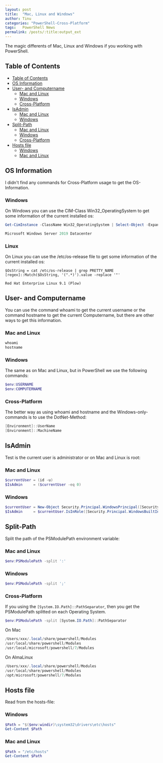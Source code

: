 ```yaml
---
layout: post
title:  "Mac, Linux and Windows"
author: Tinu
categories: "PowerShell-Cross-Platform"
tags:   PowerShell News
permalink: /posts/:title:output_ext
---
```


The magic differents of Mac, Linux and Windows if you working with PowerShell.

## Table of Contents

- [Table of Contents](#table-of-contents)
- [OS Information](#os-information)
- [User- and Computername](#user--and-computername)
  - [Mac and Linux](#mac-and-linux)
  - [Windows](#windows)
  - [Cross-Platform](#cross-platform)
- [IsAdmin](#isadmin)
  - [Mac and Linux](#mac-and-linux-1)
  - [Windows](#windows-1)
- [Split-Path](#split-path)
  - [Mac and Linux](#mac-and-linux-2)
  - [Windows](#windows-2)
  - [Cross-Platform](#cross-platform-1)
- [Hosts file](#hosts-file)
  - [Windows](#windows-3)
  - [Mac and Linux](#mac-and-linux-3)

## OS Information

I didn't find any commands for Cross-Platform usage to get the OS-Information.

### Windows

On Windows you can use the CIM-Class Win32_OperatingSystem to get some information of the current installed os:

````powershell
Get-CimInstance -ClassName Win32_OperatingSystem | Select-Object -ExpandProperty Caption
````

````powershell
Microsoft Windows Server 2019 Datacenter
````

### Linux

On Linux you can use the /etc/os-release file to get some information of the current installed os:

````shell
$OsString = cat /etc/os-release | grep PRETTY_NAME
[regex]::Match($OsString, '(".*)').value -replace '"'
````

````shell
Red Hat Enterprise Linux 9.1 (Plow)
````

## User- and Computername

You can use the command whoami to get the current username or the command hostname to get the current Computername, but there are other ways to get this information.

### Mac and Linux

````powershell
whoami
hostname
````

### Windows

The same as on Mac and Linux, but in PowerShell we use the following commands:

````powershell
$env:USERNAME
$env:COMPUTERNAME
````

### Cross-Platform

The better way as using whoami and hostname and the Windows-only-commands is to use the DotNet-Method:

````powershell
[Environment]::UserName
[Environment]::MachineName
````

## IsAdmin

Test is the current user is administrator or on Mac and Linux is root:

### Mac and Linux

````powershell
$currentUser = (id -u)
$IsAdmin     = ($currentUser -eq 0)
````

### Windows

````powershell
$currentUser = New-Object Security.Principal.WindowsPrincipal([Security.Principal.WindowsIdentity]::GetCurrent())
$IsAdmin     = $currentUser.IsInRole([Security.Principal.WindowsBuiltInRole]::Administrator)
````

## Split-Path

Split the path of the PSModulePath environment variable:

### Mac and Linux

````powershell
$env:PSModulePath -split ':'
````

### Windows

````powershell
$env:PSModulePath -split ';'
````

### Cross-Platform

If you using the `[System.IO.Path]::PathSeparator`, then you get the PSModulePath splitted on each Operating System.

````powershell
$env:PSModulePath -split [System.IO.Path]::PathSeparator
````

On Mac

````powershell
/Users/xxx/.local/share/powershell/Modules
/usr/local/share/powershell/Modules
/usr/local/microsoft/powershell/7/Modules
````

On AlmaLinux

````powershell
/Users/xxx/.local/share/powershell/Modules
/usr/local/share/powershell/Modules
/opt/microsoft/powershell/7/Modules
````

## Hosts file

Read from the hosts-file:

### Windows

````powershell
$Path = "$($env:windir)\system32\drivers\etc\hosts"
Get-Content $Path
````

### Mac and Linux

````powershell
$Path = "/etc/hosts"
Get-Content $Path
````
